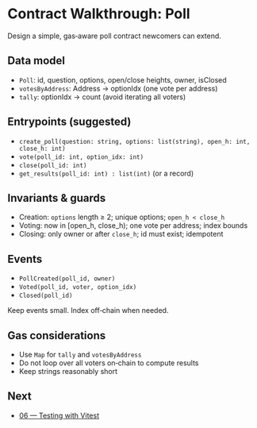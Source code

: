 # Contract Walkthrough: Poll

Design a simple, gas‑aware poll contract newcomers can extend.

## Data model
- `Poll`: id, question, options, open/close heights, owner, isClosed
- `votesByAddress`: Address → optionIdx (one vote per address)
- `tally`: optionIdx → count (avoid iterating all voters)

## Entrypoints (suggested)
- `create_poll(question: string, options: list(string), open_h: int, close_h: int)`
- `vote(poll_id: int, option_idx: int)`
- `close(poll_id: int)`
- `get_results(poll_id: int) : list(int)` (or a record)

## Invariants & guards
- Creation: `options` length ≥ 2; unique options; `open_h < close_h`
- Voting: now in [open_h, close_h); one vote per address; index bounds
- Closing: only owner or after `close_h`; id must exist; idempotent

## Events
- `PollCreated(poll_id, owner)`
- `Voted(poll_id, voter, option_idx)`
- `Closed(poll_id)`

Keep events small. Index off‑chain when needed.

## Gas considerations
- Use `Map` for `tally` and `votesByAddress`
- Do not loop over all voters on‑chain to compute results
- Keep strings reasonably short

## Next
- [06 — Testing with Vitest](./06-testing-with-vitest.md)
